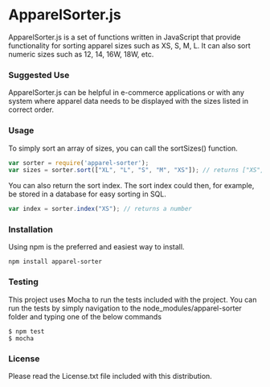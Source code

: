# ApparelSorter.js
ApparelSorter.js is a set of functions written in JavaScript that provide functionality for sorting apparel sizes such as XS, S, M, L. It can also sort numeric sizes such as 12, 14, 16W, 18W, etc.


### Suggested Use
ApparelSorter.js can be helpful in e-commerce applications or with any system where apparel data needs to be displayed with the sizes listed in correct order.


### Usage
To simply sort an array of sizes, you can call the sortSizes() function.
```javascript
var sorter = require('apparel-sorter');
var sizes = sorter.sort(["XL", "L", "S", "M", "XS"]); // returns ["XS","S","M","L","XL"]
```
You can also return the sort index. The sort index could then, for example, be stored in a database for easy sorting in SQL.
```javascript
var index = sorter.index("XS"); // returns a number
```

### Installation
Using npm is the preferred and easiest way to install.
```
npm install apparel-sorter
```

### Testing
This project uses Mocha to run the tests included with the project.
You can run the tests by simply navigation to the node_modules/apparel-sorter folder and typing one of the below commands
```
$ npm test
$ mocha
```

### License
Please read the License.txt file included with this distribution.

